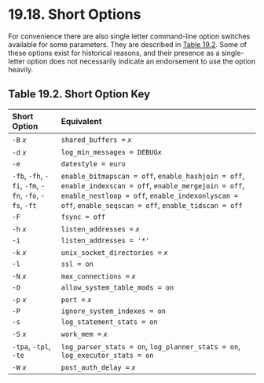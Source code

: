 # 19.18. Short Options

For convenience there are also single letter command-line option switches available for some parameters. They are described in [Table 19.2](https://www.postgresql.org/docs/12/runtime-config-short.html#RUNTIME-CONFIG-SHORT-TABLE). Some of these options exist for historical reasons, and their presence as a single-letter option does not necessarily indicate an endorsement to use the option heavily.

## **Table 19.2. Short Option Key**

| Short Option | Equivalent |
| :--- | :--- |
| `-B` _`x`_ | `shared_buffers =` _`x`_ |
| `-d` _`x`_ | `log_min_messages = DEBUG`_`x`_ |
| `-e` | `datestyle = euro` |
| `-fb`, `-fh`, `-fi`, `-fm`, `-fn`, `-fo`, `-fs`, `-ft` | `enable_bitmapscan = off`, `enable_hashjoin = off`, `enable_indexscan = off`, `enable_mergejoin = off`, `enable_nestloop = off`, `enable_indexonlyscan = off`, `enable_seqscan = off`, `enable_tidscan = off` |
| `-F` | `fsync = off` |
| `-h` _`x`_ | `listen_addresses =` _`x`_ |
| `-i` | `listen_addresses = '*'` |
| `-k` _`x`_ | `unix_socket_directories =` _`x`_ |
| `-l` | `ssl = on` |
| `-N` _`x`_ | `max_connections =` _`x`_ |
| `-O` | `allow_system_table_mods = on` |
| `-p` _`x`_ | `port =` _`x`_ |
| `-P` | `ignore_system_indexes = on` |
| `-s` | `log_statement_stats = on` |
| `-S` _`x`_ | `work_mem =` _`x`_ |
| `-tpa`, `-tpl`, `-te` | `log_parser_stats = on`, `log_planner_stats = on`, `log_executor_stats = on` |
| `-W` _`x`_ | `post_auth_delay =` _`x`_ |

